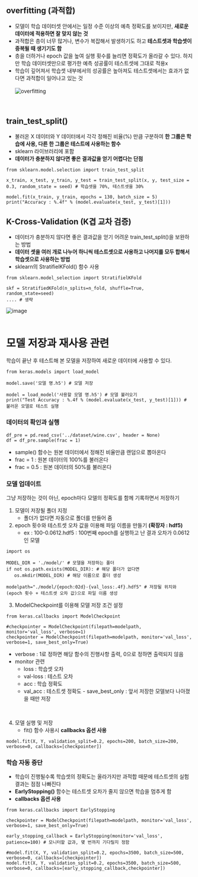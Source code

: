 ## overfitting (과적합)
- 모델이 학습 데이터셋 안에서는 일정 수준 이상의 예측 정확도를 보이지만, **새로운 데이터에 적용하면 잘 맞지 않는 것**
- 과적합은 층이 너무 많거나, 변수가 복잡해서 발생하기도 하고 **테스트셋과 학습셋이 중복될 때 생기기도 함**
- 층을 더하거나 epoch 값을 높여 실행 횟수를 늘리면 정확도가 올라갈 수 있다. 하지만 학습 데이터셋만으로 평가한 예측 성공률이 테스트셋에 그대로 적용x
- 학습이 깊어져서 학습셋 내부에서의 성공률은 높아져도 테스트셋에서는 효과가 없다면 과적합이 일어나고 있는 것<br><br>
![overfitting](https://user-images.githubusercontent.com/84856055/121381437-aff50780-c980-11eb-9c82-cfa23f8bffbb.JPG)
<br>

## train_test_split()
- 불러온 X 데이터와 Y 데이터에서 각각 정해진 비율(%) 만큼 구분하여 **한 그룹은 학습에 사용, 다른 한 그룹은 테스트에 사용하는 함수**
- sklearn 라이브러리에 포함
- **데이터가 충분하지 않다면 좋은 결과값을 얻기 어렵다는 단점**
```python3
from sklearn.model.selection import train_test_split

x_train, x_test, y_train, y_test = train_test_split(x, y, test_size = 0.3, random_state = seed) # 학습셋을 70%, 테스트셋을 30%

model.fit(x_train, y_train, epochs = 130, batch_size = 5)
print("Accuracy : %.4f" % (model.evaluate(x_test, y_test)[1]))
```
   
## K-Cross-Validation (K겹 교차 검증)
 - 데이터가 충분하지 않다면 좋은 결과값을 얻기 어려운 train_test_split()을 보완하는 방법
 - **데이터 셋을 여러 개로 나누어 하니씩 테스트셋으로 사용하고 나머지를 모두 합해서 학습셋으로 사용하는 방법**
 - sklearn의 StratifielKFold() 함수 사용<br>
```python3
from sklearn.model_selection import StratifielKFold

skf = StratifiedKFold(n_splits=n_fold, shuffle=True, random_state=seed)
.... # 생략
```
![image](https://user-images.githubusercontent.com/84856055/121383467-71604c80-c982-11eb-9358-9011b4085786.png)
<br><br>

# 모델 저장과 재사용 관련
학습이 끝난 후 테스트해 본 모델을 저장하여 새로운 데이터에 사용할 수 있다.
```python3
from keras.models import load_model

model.save('모델 명.h5') # 모델 저장

model = load_model('사용할 모델 명.h5') # 모델 불러오기
print("Test Accuracy : %.4f % (model.evaluate(x_test, y_test)[1])) # 불러온 모델로 테스트 실행
```

### 데이터의 확인과 실행
```python3
df_pre = pd.read_csv('../dataset/wine.csv', header = None)
df = df_pre.sample(frac = 1)
```
- sample() 함수는 원본 데이터에서 정해진 비율만큼 랜덤으로 뽑아온다
- frac = 1 : 원본 데이터의 100%를 불러온다
- frac = 0.5 : 원본 데이터의 50%를 불러온다

### 모델 업데이트
그냥 저장하는 것이 아닌, epoch마다 모델의 정확도를 함께 기록하면서 저장하기
1. 모델이 저장될 폴더 지정
   - 폴더가 없다면 자동으로 폴더를 만들어 줌
2. epoch 횟수와 테스트셋 오차 값을 이용해 파일 이름을 만들기 **(확장자 : hdf5)**
   - ex : 100-0.0612.hdf5 : 100번째 epoch를 실행하고 난 결과 오차가 0.0612 인 모델
```python3
import os

MODEL_DIR = './model/' # 모델을 저장하는 폴더
if not os.path.exists(MODEL_DIR): # 해당 폴더가 없다면 
   os.mkdir(MODEL_DIR) # 해당 이름으로 폴더 생성
   
modelpath="./model/{epoch:02d}-{val_loss:.4f}.hdf5" # 저장될 위치와 (epoch 횟수 + 테스트셋 오차 값)으로 파일 이름 생성
```
3. ModelCheckpoint를 이용해 모델 저장 조건 설정
```python3
from keras.callbacks import ModelCheckpoint

#checkpointer = ModelCheckpoint(filepath=modelpath, monitor='val_loss', verbose=1)
checkpointer = ModelCheckpoint(filepath=modelpath, monitor='val_loss', verbose=1, save_best_only=True)
```
   - verbose : 1로 정하면 해당 함수의 진행사항 출력, 0으로 정하면 출력되지 않음
   - monitor 관련
      - loss : 학습셋 오차
      - val-loss : 테스트 오차
      - acc : 학습 정확도
      - val_acc : 테스트셋 정확도
    - save_best_only : 앞서 저장한 모델보다 나아졌을 때만 저장
<br>

4. 모델 실행 및 저장
   - fit() 함수 사용시 **callbacks 옵션 사용**
```python3
model.fit(X, Y, validation_split=0.2, epochs=200, batch_size=200, verbose=0, callbacks=[checkpointer])
```

### 학습 자동 중단
- 학습이 진행될수록 학습셋의 정확도는 올라가지만 과적합 때문에 테스트셋의 실험 결과는 점점 나빠진다
- **EarlyStopping()** 함수는 테스트셋 오차가 줄지 않으면 학습을 멈추게 함
- **callbacks 옵션 사용**
```python3
from keras.callbacks import EarlyStopping

checkpointer = ModelCheckpoint(filepath=modelpath, monitor='val_loss', verbose=1, save_best_only=True)

early_stopping_callback = EarlyStopping(monitor='val_loss', patience=100) # 모니터할 값과, 몇 번까지 기다릴지 정함

#model.fit(X, Y, validation_split=0.2, epochs=3500, batch_size=500, verbose=0, callbacks=[checkpointer])
model.fit(X, Y, validation_split=0.2, epochs=3500, batch_size=500, verbose=0, callbacks=[early_stopping_callback,checkpointer])
```



